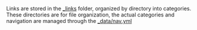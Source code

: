 Links are stored in the [_links](_links) folder, organized by directory into categories. These directories are for file organization, the actual categories and navigation are managed through the [_data/nav.yml](_data/nav.yml)

